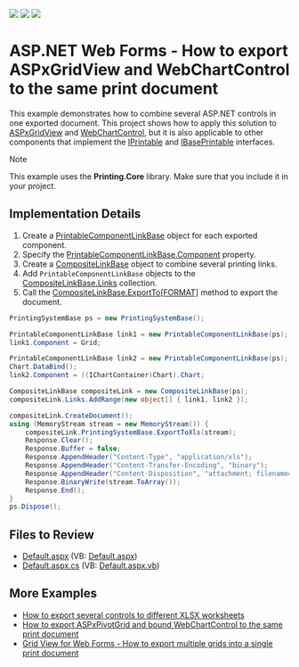 <!-- default badges list -->
![](https://img.shields.io/endpoint?url=https://codecentral.devexpress.com/api/v1/VersionRange/128540095/13.1.4%2B)
[![](https://img.shields.io/badge/Open_in_DevExpress_Support_Center-FF7200?style=flat-square&logo=DevExpress&logoColor=white)](https://supportcenter.devexpress.com/ticket/details/E2226)
[![](https://img.shields.io/badge/📖_How_to_use_DevExpress_Examples-e9f6fc?style=flat-square)](https://docs.devexpress.com/GeneralInformation/403183)
<!-- default badges end -->

# ASP.NET Web Forms - How to export ASPxGridView and WebChartControl to the same print document

This example demonstrates how to combine several ASP.NET controls in one exported document. This project shows how to apply this solution to [ASPxGridView](https://docs.devexpress.com/AspNet/DevExpress.Web.ASPxGridView) and [WebChartControl](https://docs.devexpress.com/AspNet/DevExpress.XtraCharts.Web.WebChartControl), but it is also applicable to other components that implement the [IPrintable](https://docs.devexpress.com/WindowsForms/DevExpress.XtraPrinting.IPrintable) and [IBasePrintable](https://docs.devexpress.com/CoreLibraries/DevExpress.XtraPrinting.IBasePrintable) interfaces.
> [!NOTE]
> This example uses the **Printing.Core** library. Make sure that you include it in your project.

## Implementation Details

1. Create a [PrintableComponentLinkBase](https://docs.devexpress.com/CoreLibraries/DevExpress.XtraPrintingLinks.PrintableComponentLinkBase) object for each exported component.
2. Specify the [PrintableComponentLinkBase.Component](https://docs.devexpress.com/CoreLibraries/DevExpress.XtraPrintingLinks.PrintableComponentLinkBase.Component) property. 
3. Create a [CompositeLinkBase](https://docs.devexpress.com/CoreLibraries/DevExpress.XtraPrintingLinks.CompositeLinkBase) object to combine several printing links.
4. Add `PrintableComponentLinkBase` objects to the [CompositeLinkBase.Links](https://docs.devexpress.com/CoreLibraries/DevExpress.XtraPrintingLinks.CompositeLinkBase.Links) collection. 
5. Call the [CompositeLinkBase.ExportTo[FORMAT]](https://docs.devexpress.com/CoreLibraries/devexpress.xtraprinting.linkbase.exporttodocx.overloads) method to export the document.

```csharp
PrintingSystemBase ps = new PrintingSystemBase();

PrintableComponentLinkBase link1 = new PrintableComponentLinkBase(ps);
link1.Component = Grid;

PrintableComponentLinkBase link2 = new PrintableComponentLinkBase(ps);
Chart.DataBind();
link2.Component = ((IChartContainer)Chart).Chart;

CompositeLinkBase compositeLink = new CompositeLinkBase(ps);
compositeLink.Links.AddRange(new object[] { link1, link2 });

compositeLink.CreateDocument();
using (MemoryStream stream = new MemoryStream()) {
    compositeLink.PrintingSystemBase.ExportToXls(stream);
    Response.Clear();
    Response.Buffer = false;
    Response.AppendHeader("Content-Type", "application/xls");
    Response.AppendHeader("Content-Transfer-Encoding", "binary");
    Response.AppendHeader("Content-Disposition", "attachment; filename=test.xls");
    Response.BinaryWrite(stream.ToArray());
    Response.End();
}
ps.Dispose();
```

## Files to Review

* [Default.aspx](./CS/WebSite/Default.aspx) (VB: [Default.aspx](./VB/WebSite/Default.aspx))
* [Default.aspx.cs](./CS/WebSite/Default.aspx.cs) (VB: [Default.aspx.vb](./VB/WebSite/Default.aspx.vb))

## More Examples

* [How to export several controls to different XLSX worksheets](https://github.com/DevExpress-Examples/asp-net-web-forms-export-several-controls-to-different-sheets)
* [How to export ASPxPivotGrid and bound WebChartControl to the same print document](https://github.com/DevExpress-Examples/asp-net-web-forms-export-pivot-grid-and-chart-in-one-document)
* [Grid View for Web Forms - How to export multiple grids into a single print document](https://github.com/DevExpress-Examples/asp-net-web-forms-grid-export-two-grids-in-one-document)
